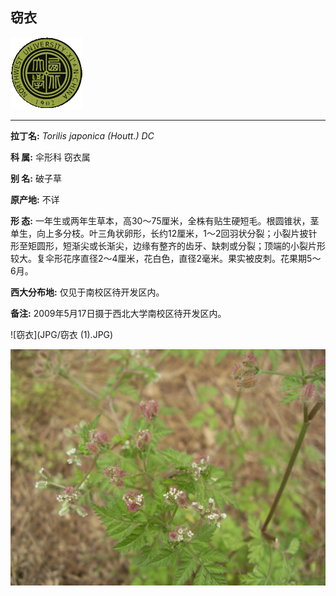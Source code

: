 ## 窃衣

![西北大学校园网络植物志](JPG/nwu.gif)

---

**拉丁名:**  _Torilis japonica (Houtt.) DC_

**科 属:** 伞形科 窃衣属

**别 名:** 破子草

**原产地:** 不详

**形  态:** 一年生或两年生草本，高30～75厘米，全株有贴生硬短毛。根圆锥状，茎单生，向上多分枝。叶三角状卵形，长约12厘米，1～2回羽状分裂；小裂片披针形至矩圆形，短渐尖或长渐尖，边缘有整齐的齿牙、缺刺或分裂；顶端的小裂片形较大。复伞形花序直径2～4厘米，花白色，直径2毫米。果实被皮刺。花果期5～6月。

**西大分布地:** 仅见于南校区待开发区内。

**备注:** 2009年5月17日摄于西北大学南校区待开发区内。

![窃衣](JPG/窃衣 (1).JPG) 

![窃衣](JPG/窃衣.JPG) 

